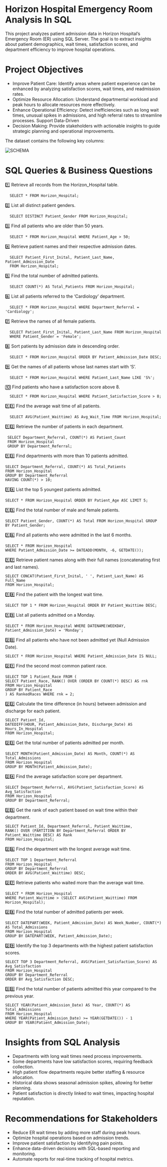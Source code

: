 # Horizon Hospital Emergency Room Analysis In SQL






This project analyzes patient admission data in Horizon Hospital’s Emergency Room (ER) using SQL Server. The goal is to extract insights about patient demographics, wait times, satisfaction scores, and department efficiency to improve hospital operations.

#  Project Objectives

  - Improve Patient Care: Identify areas where patient experience can be enhanced by analyzing satisfaction scores, wait times, and readmission rates.
  - Optimize Resource Allocation: Understand departmental workload and peak hours to allocate resources more effectively.
  - Enhance Operational Efficiency: Detect inefficiencies such as long wait times, unusual spikes in admissions, and high referral rates to streamline processes. Support Data-Driven 
  - Decision Making: Provide stakeholders with actionable insights to guide strategic planning and operational improvements.

The dataset contains the following key columns:

![SCHEMA](https://github.com/user-attachments/assets/2ca2ded4-99b8-40b7-a666-d4ee4148d077)

# SQL Queries & Business Questions

   1️⃣ Retrieve all records from the Horizon_Hospital table.

      SELECT * FROM Horizon_Hospital;
  
   2️⃣ List all distinct patient genders.

      SELECT DISTINCT Patient_Gender FROM Horizon_Hospital;

   3️⃣ Find all patients who are older than 50 years.

      SELECT * FROM Horizon_Hospital WHERE Patient_Age > 50;
  
   4️⃣ Retrieve patient names and their respective admission dates.

      SELECT Patient_First_Inital, Patient_Last_Name, Patient_Admission_Date 
      FROM Horizon_Hospital;

   5️⃣ Find the total number of admitted patients.

      SELECT COUNT(*) AS Total_Patients FROM Horizon_Hospital;

   6️⃣ List all patients referred to the ‘Cardiology’ department.

      SELECT * FROM Horizon_Hospital WHERE Department_Referral = 'Cardiology';

   7️⃣ Retrieve the names of all female patients.

      SELECT Patient_First_Inital, Patient_Last_Name FROM Horizon_Hospital 
      WHERE Patient_Gender = 'Female';

  8️⃣ Sort patients by admission date in descending order.

      SELECT * FROM Horizon_Hospital ORDER BY Patient_Admission_Date DESC;

  9️⃣ Get the names of all patients whose last names start with ‘S’.

      SELECT * FROM Horizon_Hospital WHERE Patient_Last_Name LIKE 'S%';

  🔟 Find patients who have a satisfaction score above 8.

      SELECT * FROM Horizon_Hospital WHERE Patient_Satisfaction_Score > 8;

  1️⃣1️⃣ Find the average wait time of all patients.

      SELECT AVG(Patient_Waittime) AS Avg_Wait_Time FROM Horizon_Hospital;

  1️⃣2️⃣ Retrieve the number of patients in each department.

     SELECT Department_Referral, COUNT(*) AS Patient_Count 
     FROM Horizon_Hospital 
     GROUP BY Department_Referral;

  1️⃣3️⃣ Find departments with more than 10 patients admitted.

    SELECT Department_Referral, COUNT(*) AS Total_Patients 
    FROM Horizon_Hospital 
    GROUP BY Department_Referral 
    HAVING COUNT(*) > 10;
    
1️⃣4️⃣ List the top 5 youngest patients admitted.

    SELECT * FROM Horizon_Hospital ORDER BY Patient_Age ASC LIMIT 5;

1️⃣5️⃣ Find the total number of male and female patients.

    SELECT Patient_Gender, COUNT(*) AS Total FROM Horizon_Hospital GROUP BY Patient_Gender;

1️⃣6️⃣ Find all patients who were admitted in the last 6 months.

    SELECT * FROM Horizon_Hospital 
    WHERE Patient_Admission_Date >= DATEADD(MONTH, -6, GETDATE());

1️⃣7️⃣ Retrieve patient names along with their full names (concatenating first and last names).

    SELECT CONCAT(Patient_First_Inital, ' ', Patient_Last_Name) AS Full_Name 
    FROM Horizon_Hospital;
    
1️⃣8️⃣ Find the patient with the longest wait time.

    SELECT TOP 1 * FROM Horizon_Hospital ORDER BY Patient_Waittime DESC;

1️⃣9️⃣ List all patients admitted on a Monday.

    SELECT * FROM Horizon_Hospital WHERE DATENAME(WEEKDAY, Patient_Admission_Date) = 'Monday';

2️⃣0️⃣ Find all patients who have not been admitted yet (Null Admission Date).

    SELECT * FROM Horizon_Hospital WHERE Patient_Admission_Date IS NULL;

2️⃣1️⃣ Find the second most common patient race.

    SELECT TOP 1 Patient_Race FROM (
    SELECT Patient_Race, RANK() OVER (ORDER BY COUNT(*) DESC) AS rnk 
    FROM Horizon_Hospital 
    GROUP BY Patient_Race
    ) AS RankedRaces WHERE rnk = 2;

2️⃣2️⃣ Calculate the time difference (in hours) between admission and discharge for each patient.

    SELECT Patient_Id, 
    DATEDIFF(HOUR, Patient_Admission_Date, Discharge_Date) AS Hours_In_Hospital 
    FROM Horizon_Hospital;

2️⃣3️⃣ Get the total number of patients admitted per month.

    SELECT MONTH(Patient_Admission_Date) AS Month, COUNT(*) AS Total_Admissions 
    FROM Horizon_Hospital 
    GROUP BY MONTH(Patient_Admission_Date);
    
2️⃣4️⃣ Find the average satisfaction score per department.

    SELECT Department_Referral, AVG(Patient_Satisfaction_Score) AS Avg_Satisfaction 
    FROM Horizon_Hospital 
    GROUP BY Department_Referral;
    
2️⃣5️⃣ Get the rank of each patient based on wait time within their department.

    SELECT Patient_Id, Department_Referral, Patient_Waittime, 
    RANK() OVER (PARTITION BY Department_Referral ORDER BY Patient_Waittime DESC) AS Rank 
    FROM Horizon_Hospital;
    
2️⃣6️⃣ Find the department with the longest average wait time.

    SELECT TOP 1 Department_Referral 
    FROM Horizon_Hospital 
    GROUP BY Department_Referral 
    ORDER BY AVG(Patient_Waittime) DESC;
    
2️⃣7️⃣ Retrieve patients who waited more than the average wait time.

    SELECT * FROM Horizon_Hospital 
    WHERE Patient_Waittime > (SELECT AVG(Patient_Waittime) FROM Horizon_Hospital);
    
2️⃣8️⃣ Find the total number of admitted patients per week.

    SELECT DATEPART(WEEK, Patient_Admission_Date) AS Week_Number, COUNT(*) AS Total_Admissions 
    FROM Horizon_Hospital 
    GROUP BY DATEPART(WEEK, Patient_Admission_Date);

2️⃣9️⃣ Identify the top 3 departments with the highest patient satisfaction scores.

    SELECT TOP 3 Department_Referral, AVG(Patient_Satisfaction_Score) AS Avg_Satisfaction 
    FROM Horizon_Hospital 
    GROUP BY Department_Referral 
    ORDER BY Avg_Satisfaction DESC;
    
3️⃣0️⃣ Find the total number of patients admitted this year compared to the previous year.

    SELECT YEAR(Patient_Admission_Date) AS Year, COUNT(*) AS Total_Admissions 
    FROM Horizon_Hospital 
    WHERE YEAR(Patient_Admission_Date) >= YEAR(GETDATE()) - 1 
    GROUP BY YEAR(Patient_Admission_Date);

# Insights from SQL Analysis

 - Departments with long wait times need process improvements.
 - Some departments have low satisfaction scores, requiring feedback collection.
 - High patient flow departments require better staffing & resource allocation.
 - Historical data shows seasonal admission spikes, allowing for better planning.
 - Patient satisfaction is directly linked to wait times, impacting hospital reputation.

# Recommendations for Stakeholders

 - Reduce ER wait times by adding more staff during peak hours.
 - Optimize hospital operations based on admission trends.
 - Improve patient satisfaction by identifying pain points.
 - Enhance data-driven decisions with SQL-based reporting and monitoring.
 - Automate reports for real-time tracking of hospital metrics.
